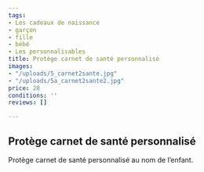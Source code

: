 ```yaml
---
tags:
- Les cadeaux de naissance
- garçon
- fille
- bébé
- Les personnalisables
title: Protège carnet de santé personnalisé
images:
- "/uploads/5_carnet2sante.jpg"
- "/uploads/5a_carnet2sante2.jpg"
price: 28
conditions: ''
reviews: []

---
```

## Protège carnet de santé personnalisé

Protège carnet de santé personnalisé au nom de l’enfant.